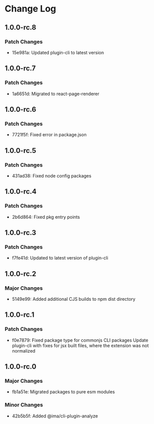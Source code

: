 # Change Log

## 1.0.0-rc.8

### Patch Changes

- 15e981a: Updated plugin-cli to latest version

## 1.0.0-rc.7

### Patch Changes

- 1a6651d: Migrated to react-page-renderer

## 1.0.0-rc.6

### Patch Changes

- 7721f5f: Fixed error in package.json

## 1.0.0-rc.5

### Patch Changes

- 431ad38: Fixed node config packages

## 1.0.0-rc.4

### Patch Changes

- 2b6d864: Fixed pkg entry points

## 1.0.0-rc.3

### Patch Changes

- f7fe41d: Updated to latest version of plugin-cli

## 1.0.0-rc.2

### Major Changes

- 5149e99: Added additional CJS builds to npm dist directory

## 1.0.0-rc.1

### Patch Changes

- f0e7879: Fixed package type for commonjs CLI packages
  Update plugin-cli with fixes for jsx built files, where the extension was not normalized

## 1.0.0-rc.0

### Major Changes

- fb1a51e: Migrated packages to pure esm modules

### Minor Changes

- 42b5b5f: Added @ima/cli-plugin-analyze
